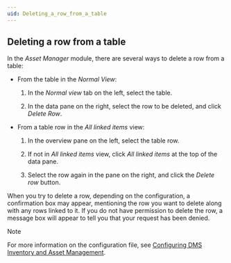 ```yaml
---
uid: Deleting_a_row_from_a_table
---
```


## Deleting a row from a table

In the *Asset Manager* module, there are several ways to delete a row from a table:

- From the table in the *Normal View*:

    1. In the *Normal view* tab on the left, select the table.

    2. In the data pane on the right, select the row to be deleted, and click *Delete Row*.

- From a table row in the *All linked items* view:

    1. In the overview pane on the left, select the table row.

    2. If not in *All linked items* view, click *All linked items* at the top of the data pane.

    3. Select the row again in the pane on the right, and click the *Delete row* button.

When you try to delete a row, depending on the configuration, a confirmation box may appear, mentioning the row you want to delete along with any rows linked to it. If you do not have permission to delete the row, a message box will appear to tell you that your request has been denied.

> [!NOTE]
> For more information on the configuration file, see [Configuring DMS Inventory and Asset Management](Configuring_DMS_Inventory_and_Asset_Management.md).
>
